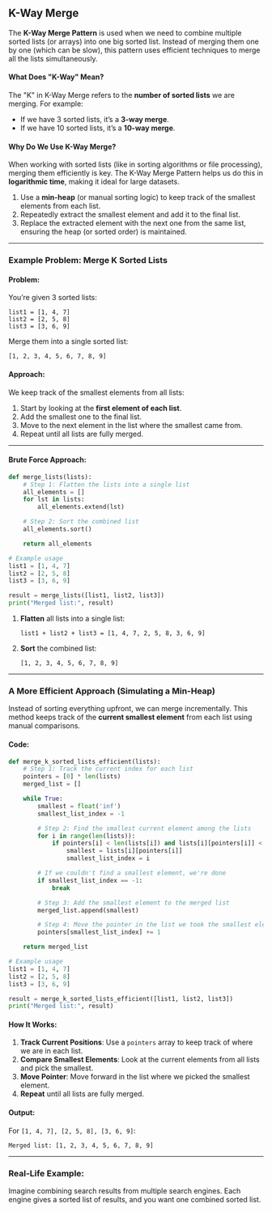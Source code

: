##  K-Way Merge 

The **K-Way Merge Pattern** is used when we need to combine multiple sorted lists (or arrays) into one big sorted list. Instead of merging them one by one (which can be slow), this pattern uses efficient techniques to merge all the lists simultaneously.


#### What Does "K-Way" Mean?

The "K" in K-Way Merge refers to the **number of sorted lists** we are merging. For example:
- If we have 3 sorted lists, it’s a **3-way merge**.
- If we have 10 sorted lists, it’s a **10-way merge**.


#### Why Do We Use K-Way Merge?

When working with sorted lists (like in sorting algorithms or file processing), merging them efficiently is key. The K-Way Merge Pattern helps us do this in **logarithmic time**, making it ideal for large datasets.

1. Use a **min-heap** (or manual sorting logic) to keep track of the smallest elements from each list.
2. Repeatedly extract the smallest element and add it to the final list.
3. Replace the extracted element with the next one from the same list, ensuring the heap (or sorted order) is maintained.

---

### Example Problem: Merge K Sorted Lists

#### Problem:
You’re given 3 sorted lists:
```
list1 = [1, 4, 7]
list2 = [2, 5, 8]
list3 = [3, 6, 9]
```

Merge them into a single sorted list:
```
[1, 2, 3, 4, 5, 6, 7, 8, 9]
```


#### Approach:
We keep track of the smallest elements from all lists:
1. Start by looking at the **first element of each list**.
2. Add the smallest one to the final list.
3. Move to the next element in the list where the smallest came from.
4. Repeat until all lists are fully merged.

---

#### Brute Force Approach:
```python
def merge_lists(lists):
    # Step 1: Flatten the lists into a single list
    all_elements = []
    for lst in lists:
        all_elements.extend(lst)

    # Step 2: Sort the combined list
    all_elements.sort()

    return all_elements

# Example usage
list1 = [1, 4, 7]
list2 = [2, 5, 8]
list3 = [3, 6, 9]

result = merge_lists([list1, list2, list3])
print("Merged list:", result)
```

1. **Flatten** all lists into a single list:
   ```
   list1 + list2 + list3 = [1, 4, 7, 2, 5, 8, 3, 6, 9]
   ```
2. **Sort** the combined list:
   ```
   [1, 2, 3, 4, 5, 6, 7, 8, 9]
   ```

---

### A More Efficient Approach (Simulating a Min-Heap)

Instead of sorting everything upfront, we can merge incrementally. This method keeps track of the **current smallest element** from each list using manual comparisons.

#### Code:
```python
def merge_k_sorted_lists_efficient(lists):
    # Step 1: Track the current index for each list
    pointers = [0] * len(lists)
    merged_list = []

    while True:
        smallest = float('inf')
        smallest_list_index = -1

        # Step 2: Find the smallest current element among the lists
        for i in range(len(lists)):
            if pointers[i] < len(lists[i]) and lists[i][pointers[i]] < smallest:
                smallest = lists[i][pointers[i]]
                smallest_list_index = i

        # If we couldn't find a smallest element, we're done
        if smallest_list_index == -1:
            break

        # Step 3: Add the smallest element to the merged list
        merged_list.append(smallest)

        # Step 4: Move the pointer in the list we took the smallest element from
        pointers[smallest_list_index] += 1

    return merged_list

# Example usage
list1 = [1, 4, 7]
list2 = [2, 5, 8]
list3 = [3, 6, 9]

result = merge_k_sorted_lists_efficient([list1, list2, list3])
print("Merged list:", result)
```

#### How It Works:
1. **Track Current Positions**: Use a `pointers` array to keep track of where we are in each list.
2. **Compare Smallest Elements**: Look at the current elements from all lists and pick the smallest.
3. **Move Pointer**: Move forward in the list where we picked the smallest element.
4. **Repeat** until all lists are fully merged.


#### Output:
For `[1, 4, 7], [2, 5, 8], [3, 6, 9]`:
```
Merged list: [1, 2, 3, 4, 5, 6, 7, 8, 9]
```

---

### Real-Life Example:
Imagine combining search results from multiple search engines. Each engine gives a sorted list of results, and you want one combined sorted list.
